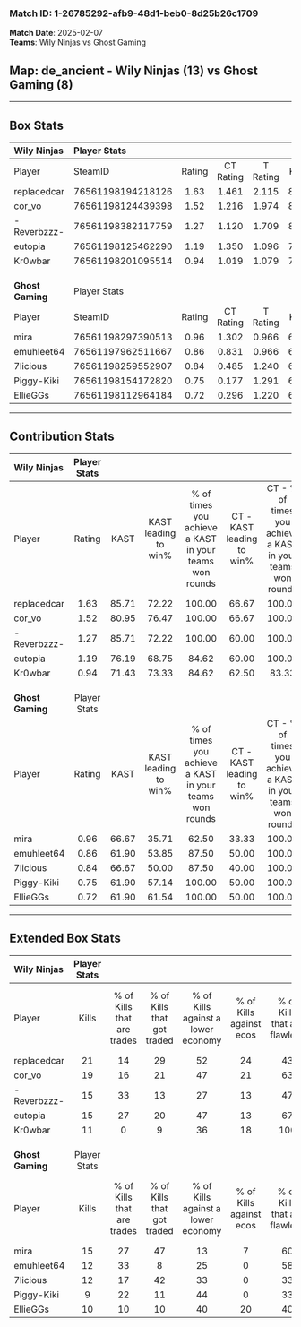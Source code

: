 ### Match ID: 1-26785292-afb9-48d1-beb0-8d25b26c1709  
**Match Date**: 2025-02-07  
**Teams**: Wily Ninjas vs Ghost Gaming  

## **Map**: de_ancient - Wily Ninjas (13) vs Ghost Gaming (8)  
---  

## Box Stats  

| **Wily Ninjas**  | Player Stats      |        |           |          |       |       |       |         |        |      |     |
| :- | :- | :-: | :-: | :-: | :-: | :-: | :-: | :-: | :-: | :-: | :-: |
| Player           | SteamID           | Rating | CT Rating | T Rating | KAST  |  ADR  | Kills | Assists | Deaths | K/D  | HS% |
| replacedcar      | 76561198194218126 |  1.63  |   1.461   |  2.115   | 85.71 | 126.2 |  21   |    6    |   14   | 1.50 | 33  |
| cor_vo           | 76561198124439398 |  1.52  |   1.216   |  1.974   | 80.95 | 102.1 |  19   |    7    |   11   | 1.73 | 42  |
| -Reverbzzz-      | 76561198382117759 |  1.27  |   1.120   |  1.709   | 85.71 | 73.9  |  15   |    7    |   12   | 1.25 | 60  |
| eutopia          | 76561198125462290 |  1.19  |   1.350   |  1.096   | 76.19 | 63.9  |  15   |    1    |   10   | 1.50 | 46  |
| Kr0wbar          | 76561198201095514 |  0.94  |   1.019   |  1.079   | 71.43 | 52.5  |  11   |    4    |   11   | 1.00 | 54  |
|                  |                   |        |           |          |       |       |       |         |        |      |     |
|                  |                   |        |           |          |       |       |       |         |        |      |     |
|                  |                   |        |           |          |       |       |       |         |        |      |     |
| **Ghost Gaming** | Player Stats      |        |           |          |       |       |       |         |        |      |     |
| Player           | SteamID           | Rating | CT Rating | T Rating | KAST  |  ADR  | Kills | Assists | Deaths | K/D  | HS% |
| mira             | 76561198297390513 |  0.96  |   1.302   |  0.966   | 66.67 | 76.8  |  15   |    6    |   19   | 0.79 | 66  |
| emuhleet64       | 76561197962511667 |  0.86  |   0.831   |  0.966   | 61.90 | 67.7  |  12   |    3    |   15   | 0.80 | 33  |
| 7licious         | 76561198259552907 |  0.84  |   0.485   |  1.240   | 66.67 | 69.0  |  12   |    7    |   18   | 0.67 | 25  |
| Piggy-Kiki       | 76561198154172820 |  0.75  |   0.177   |  1.291   | 61.90 | 61.4  |   9   |    6    |   14   | 0.64 | 44  |
| EllieGGs         | 76561198112964184 |  0.72  |   0.296   |  1.220   | 61.90 | 49.5  |  10   |    4    |   15   | 0.67 | 60  |
---  

## Contribution Stats  

| **Wily Ninjas**  | Player Stats |       |                      |                                                        |                           |                                                             |                          |                                                            |
| :- | :-: | :-: | :-: | :-: | :-: | :-: | :-: | :-: |
| Player           |    Rating    | KAST  | KAST leading to win% | % of times you achieve a KAST in your teams won rounds | CT - KAST leading to win% | CT - % of times you achieve a KAST in your teams won rounds | T - KAST leading to win% | T - % of times you achieve a KAST in your teams won rounds |
| replacedcar      |     1.63     | 85.71 |        72.22         |                         100.00                         |           66.67           |                           100.00                            |          77.78           |                           100.00                           |
| cor_vo           |     1.52     | 80.95 |        76.47         |                         100.00                         |           66.67           |                           100.00                            |          87.50           |                           100.00                           |
| -Reverbzzz-      |     1.27     | 85.71 |        72.22         |                         100.00                         |           60.00           |                           100.00                            |          87.50           |                           100.00                           |
| eutopia          |     1.19     | 76.19 |        68.75         |                         84.62                          |           60.00           |                           100.00                            |          83.33           |                           71.43                            |
| Kr0wbar          |     0.94     | 71.43 |        73.33         |                         84.62                          |           62.50           |                            83.33                            |          85.71           |                           85.71                            |
|                  |              |       |                      |                                                        |                           |                                                             |                          |                                                            |
|                  |              |       |                      |                                                        |                           |                                                             |                          |                                                            |
|                  |              |       |                      |                                                        |                           |                                                             |                          |                                                            |
| **Ghost Gaming** | Player Stats |       |                      |                                                        |                           |                                                             |                          |                                                            |
| Player           |    Rating    | KAST  | KAST leading to win% | % of times you achieve a KAST in your teams won rounds | CT - KAST leading to win% | CT - % of times you achieve a KAST in your teams won rounds | T - KAST leading to win% | T - % of times you achieve a KAST in your teams won rounds |
| mira             |     0.96     | 66.67 |        35.71         |                         62.50                          |           33.33           |                           100.00                            |          37.50           |                           50.00                            |
| emuhleet64       |     0.86     | 61.90 |        53.85         |                         87.50                          |           50.00           |                           100.00                            |          55.56           |                           83.33                            |
| 7licious         |     0.84     | 66.67 |        50.00         |                         87.50                          |           40.00           |                           100.00                            |          55.56           |                           83.33                            |
| Piggy-Kiki       |     0.75     | 61.90 |        57.14         |                         100.00                         |           50.00           |                           100.00                            |          60.00           |                           100.00                           |
| EllieGGs         |     0.72     | 61.90 |        61.54         |                         100.00                         |           50.00           |                           100.00                            |          66.67           |                           100.00                           |
---  

## Extended Box Stats  

| **Wily Ninjas**  | Player Stats |                            |                            |                                    |                         |                              |                                 |        |                             |                                     |                          |                               |                            |
| :- | :-: | :-: | :-: | :-: | :-: | :-: | :-: | :-: | :-: | :-: | :-: | :-: | :-: |
| Player           |    Kills     | % of Kills that are trades | % of Kills that got traded | % of Kills against a lower economy | % of Kills against ecos | % of Kills that are flawless | % of Kills that are close duels | Deaths | % of Deaths that get traded | % of Deaths against a lower economy | % of Deaths against ecos | % of Deaths that are flawless | % of Deaths that are close |
| replacedcar      |      21      |             14             |             29             |                 52                 |           24            |              43              |                0                |   14   |             29              |                 21                  |            14            |              43               |             0              |
| cor_vo           |      19      |             16             |             21             |                 47                 |           21            |              63              |               11                |   11   |              9              |                 18                  |            9             |              36               |             0              |
| -Reverbzzz-      |      15      |             33             |             13             |                 27                 |           13            |              47              |                0                |   12   |             33              |                 17                  |            0             |              42               |             8              |
| eutopia          |      15      |             27             |             20             |                 47                 |           13            |              67              |                7                |   10   |             20              |                 10                  |            0             |              60               |             0              |
| Kr0wbar          |      11      |             0              |             9              |                 36                 |           18            |             100              |                0                |   11   |             36              |                  9                  |            0             |              55               |             9              |
|                  |              |                            |                            |                                    |                         |                              |                                 |        |                             |                                     |                          |                               |                            |
|                  |              |                            |                            |                                    |                         |                              |                                 |        |                             |                                     |                          |                               |                            |
|                  |              |                            |                            |                                    |                         |                              |                                 |        |                             |                                     |                          |                               |                            |
| **Ghost Gaming** | Player Stats |                            |                            |                                    |                         |                              |                                 |        |                             |                                     |                          |                               |                            |
| Player           |    Kills     | % of Kills that are trades | % of Kills that got traded | % of Kills against a lower economy | % of Kills against ecos | % of Kills that are flawless | % of Kills that are close duels | Deaths | % of Deaths that get traded | % of Deaths against a lower economy | % of Deaths against ecos | % of Deaths that are flawless | % of Deaths that are close |
| mira             |      15      |             27             |             47             |                 13                 |            7            |              60              |                0                |   19   |             32              |                 26                  |            5             |              53               |             5              |
| emuhleet64       |      12      |             33             |             8              |                 25                 |            0            |              58              |                0                |   15   |             13              |                 20                  |            0             |              73               |             0              |
| 7licious         |      12      |             17             |             42             |                 33                 |            0            |              33              |                8                |   18   |             17              |                 28                  |            6             |              61               |             6              |
| Piggy-Kiki       |      9       |             22             |             11             |                 44                 |            0            |              33              |                0                |   14   |              7              |                 29                  |            0             |              50               |             0              |
| EllieGGs         |      10      |             10             |             10             |                 40                 |           20            |              40              |               10                |   15   |             27              |                 20                  |            0             |              67               |             7              |
